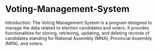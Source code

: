 # Voting-Management-System
Introduction: The Voting Management System is a program designed to manage the data related to election candidates and voters. It provides functionalities for storing, retrieving, updating, and deleting records of candidates standing for National Assembly (MNA), Provincial Assembly (MPA), and voters. 
